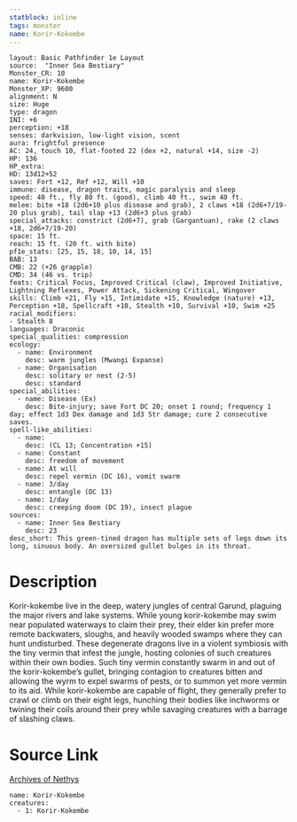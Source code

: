 ```yaml
---
statblock: inline
tags: monster
name: Korir-Kokembe
---
```

```statblock
layout: Basic Pathfinder 1e Layout
source:  "Inner Sea Bestiary"
Monster_CR: 10
name: Korir-Kokembe
Monster_XP: 9600
alignment: N
size: Huge
type: dragon
INI: +6
perception: +18
senses: darkvision, low-light vision, scent
aura: frightful presence
AC: 24, touch 10, flat-footed 22 (dex +2, natural +14, size -2)
HP: 136
HP_extra: 
HD: 13d12+52
saves: Fort +12, Ref +12, Will +10
immune: disease, dragon traits, magic paralysis and sleep
speed: 40 ft., fly 80 ft. (good), climb 40 ft., swim 40 ft.
melee: bite +18 (2d6+10 plus disease and grab), 2 claws +18 (2d6+7/19-20 plus grab), tail slap +13 (2d6+3 plus grab)
special_attacks: constrict (2d6+7), grab (Gargantuan), rake (2 claws +18, 2d6+7/19-20)
space: 15 ft.
reach: 15 ft. (20 ft. with bite)
pf1e_stats: [25, 15, 18, 10, 14, 15]
BAB: 13
CMB: 22 (+26 grapple)
CMD: 34 (46 vs. trip)
feats: Critical Focus, Improved Critical (claw), Improved Initiative, Lightning Reflexes, Power Attack, Sickening Critical, Wingover
skills: Climb +21, Fly +15, Intimidate +15, Knowledge (nature) +13, Perception +18, Spellcraft +10, Stealth +10, Survival +10, Swim +25
racial_modifiers:
- Stealth 8
languages: Draconic
special_qualities: compression
ecology:
  - name: Environment
    desc: warm jungles (Mwangi Expanse)
  - name: Organisation
    desc: solitary or nest (2-5)
    desc: standard
special_abilities:
  - name: Disease (Ex)
    desc: Bite-injury; save Fort DC 20; onset 1 round; frequency 1 day; effect 1d3 Dex damage and 1d3 Str damage; cure 2 consecutive saves.
spell-like_abilities:
  - name:
    desc: (CL 13; Concentration +15)
  - name: Constant
    desc: freedom of movement
  - name: At will
    desc: repel vermin (DC 16), vomit swarm
  - name: 3/day
    desc: entangle (DC 13)
  - name: 1/day
    desc: creeping doom (DC 19), insect plague
sources:
  - name: Inner Sea Bestiary
    desc: 23
desc_short: This green-tined dragon has multiple sets of legs down its long, sinuous body. An oversized gullet bulges in its throat.
```
# Description
Korir-kokembe live in the deep, watery jungles of central Garund, plaguing the major rivers and lake systems. While young korir-kokembe may swim near populated waterways to claim their prey, their elder kin prefer more remote backwaters, sloughs, and heavily wooded swamps where they can hunt undisturbed. These degenerate dragons live in a violent symbiosis with the tiny vermin that infest the jungle, hosting colonies of such creatures within their own bodies. Such tiny vermin constantly swarm in and out of the korir-kokembe’s gullet, bringing contagion to creatures bitten and allowing the wyrm to expel swarms of pests, or to summon yet more vermin to its aid. While korir-kokembe are capable of flight, they generally prefer to crawl or climb on their eight legs, hunching their bodies like inchworms or twining their coils around their prey while savaging creatures with a barrage of slashing claws.
# Source Link
[Archives of Nethys](https://aonprd.com/MonsterDisplay.aspx?ItemName=Korir-Kokembe)
```encounter-table
name: Korir-Kokembe
creatures:
  - 1: Korir-Kokembe
```
